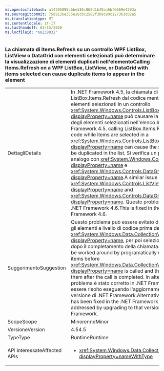 ```yaml
---
ms.openlocfilehash: a14395895c6be586c862d1b49aa6bf6669e4203a
ms.sourcegitcommit: 7588136e355e10cbc2582f389c90c127363c02a5
ms.translationtype: MT
ms.contentlocale: it-IT
ms.lasthandoff: 03/15/2020
ms.locfileid: "68238032"
---
```

### <a name="calling-itemsrefresh-on-a-wpf-listbox-listview-or-datagrid-with-items-selected-can-cause-duplicate-items-to-appear-in-the-element"></a><span data-ttu-id="abfa1-101">La chiamata di Items.Refresh su un controllo WPF ListBox, ListView o DataGrid con elementi selezionati può determinare la visualizzazione di elementi duplicati nell'elemento</span><span class="sxs-lookup"><span data-stu-id="abfa1-101">Calling Items.Refresh on a WPF ListBox, ListView, or DataGrid with items selected can cause duplicate items to appear in the element</span></span>

|   |   |
|---|---|
|<span data-ttu-id="abfa1-102">Dettagli</span><span class="sxs-lookup"><span data-stu-id="abfa1-102">Details</span></span>|<span data-ttu-id="abfa1-103">In .NET Framework 4.5, la chiamata di ListBox.Items.Refresh dal codice mentre sono presenti elementi selezionati in un controllo <xref:System.Windows.Controls.ListBox?displayProperty=name> può causare la duplicazione degli elementi selezionati nell'elenco.</span><span class="sxs-lookup"><span data-stu-id="abfa1-103">In the .NET Framework 4.5, calling ListBox.Items.Refresh from code while items are selected in a <xref:System.Windows.Controls.ListBox?displayProperty=name> can cause the selected items to be duplicated in the list.</span></span> <span data-ttu-id="abfa1-104">Si verifica un problema analogo con <xref:System.Windows.Controls.ListView?displayProperty=name> e <xref:System.Windows.Controls.DataGrid?displayProperty=name>.</span><span class="sxs-lookup"><span data-stu-id="abfa1-104">A similar issue occurs with <xref:System.Windows.Controls.ListView?displayProperty=name> and <xref:System.Windows.Controls.DataGrid?displayProperty=name>.</span></span> <span data-ttu-id="abfa1-105">Questo problema è risolto in .NET Framework 4.6.</span><span class="sxs-lookup"><span data-stu-id="abfa1-105">This is fixed in the .NET Framework 4.6.</span></span>|
|<span data-ttu-id="abfa1-106">Suggerimento</span><span class="sxs-lookup"><span data-stu-id="abfa1-106">Suggestion</span></span>|<span data-ttu-id="abfa1-107">Questo problema può essere evitato deselezionando gli elementi a livello di codice prima della chiamata di <xref:System.Windows.Data.CollectionView.Refresh?displayProperty=name>, per poi selezionarli di nuovo dopo il completamento della chiamata.</span><span class="sxs-lookup"><span data-stu-id="abfa1-107">This issue may be worked around by programatically unselecting items before <xref:System.Windows.Data.CollectionView.Refresh?displayProperty=name> is called and then re-selecting them after the call is completed.</span></span> <span data-ttu-id="abfa1-108">In alternativa, questo problema è stato corretto in .NET Framework 4.6 e può essere risolto eseguendo l'aggiornamento a tale versione di .NET Framework.</span><span class="sxs-lookup"><span data-stu-id="abfa1-108">Alternatively, this issue has been fixed in the .NET Framework 4.6 and may be addressed by upgrading to that version of the .NET Framework.</span></span>|
|<span data-ttu-id="abfa1-109">Scope</span><span class="sxs-lookup"><span data-stu-id="abfa1-109">Scope</span></span>|<span data-ttu-id="abfa1-110">Minorenne</span><span class="sxs-lookup"><span data-stu-id="abfa1-110">Minor</span></span>|
|<span data-ttu-id="abfa1-111">Versione</span><span class="sxs-lookup"><span data-stu-id="abfa1-111">Version</span></span>|<span data-ttu-id="abfa1-112">4.5</span><span class="sxs-lookup"><span data-stu-id="abfa1-112">4.5</span></span>|
|<span data-ttu-id="abfa1-113">Type</span><span class="sxs-lookup"><span data-stu-id="abfa1-113">Type</span></span>|<span data-ttu-id="abfa1-114">Runtime</span><span class="sxs-lookup"><span data-stu-id="abfa1-114">Runtime</span></span>|
|<span data-ttu-id="abfa1-115">API interessate</span><span class="sxs-lookup"><span data-stu-id="abfa1-115">Affected APIs</span></span>|<ul><li><xref:System.Windows.Data.CollectionView.Refresh?displayProperty=nameWithType></li></ul>|
